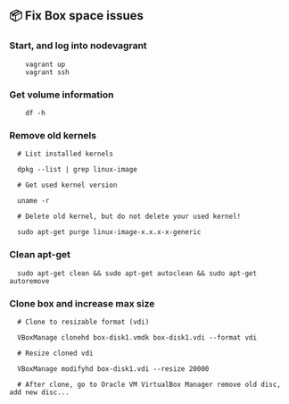 ## :package: Fix Box space issues

### Start, and log into nodevagrant

```
    vagrant up
    vagrant ssh
```

### Get volume information

```
    df -h
```

### Remove old kernels

```
  # List installed kernels
  
  dpkg --list | grep linux-image 
  
  # Get used kernel version
  
  uname -r 
  
  # Delete old kernel, but do not delete your used kernel!
  
  sudo apt-get purge linux-image-x.x.x-x-generic 
```

### Clean apt-get

```
  sudo apt-get clean && sudo apt-get autoclean && sudo apt-get autoremove
```

### Clone box and increase max size

```
  # Clone to resizable format (vdi)
  
  VBoxManage clonehd box-disk1.vmdk box-disk1.vdi --format vdi
  
  # Resize cloned vdi
  
  VBoxManage modifyhd box-disk1.vdi --resize 20000
  
  # After clone, go to Oracle VM VirtualBox Manager remove old disc, add new disc...
```
